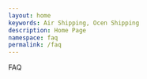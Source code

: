 ```yaml
---
layout: home
keywords: Air Shipping, Ocen Shipping
description: Home Page
namespace: faq
permalink: /faq
---
```


FAQ
